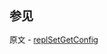 ## 参见

原文 - [replSetGetConfig]( https://docs.mongodb.com/manual/reference/command/replSetGetConfig/ )


